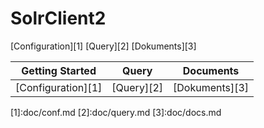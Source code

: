 # SolrClient2
[Configuration][1]
[Query][2]
[Dokuments][3]
<table>
    <thead>
        <tr>
            <th>Getting Started</th>
            <th>Query</th>
            <th>Documents</th>            
        </tr>
    </thead>
    <tbody>
        <tr>
            <td>
[Configuration][1]
            </td>
            <td>
[Query][2]
            </td>
            <td>
[Dokuments][3]
            </td>
        </tr>
    </tbody>
</table>
[1]:doc/conf.md
[2]:doc/query.md
[3]:doc/docs.md